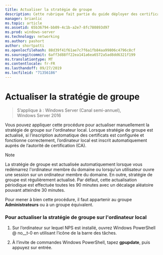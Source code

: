 ```yaml
---
title: Actualiser la stratégie de groupe
description: Cette rubrique fait partie du guide déployer des certificats de serveur pour les déploiements sans fil et câblés 802.1 X.
manager: brianlic
ms.topic: article
ms.assetid: 65b36794-bb09-4c1b-a2e7-8fc780893d97
ms.prod: windows-server
ms.technology: networking
ms.author: pashort
author: shortpatti
ms.openlocfilehash: 88d39f41f61ae7c7f6a1fb84aa99806c4796c8cf
ms.sourcegitcommit: 6aff3d88ff22ea141a6ea6572a5ad8dd6321f199
ms.translationtype: MT
ms.contentlocale: fr-FR
ms.lasthandoff: 09/27/2019
ms.locfileid: "71356186"
---
```

# <a name="refresh-group-policy"></a>Actualiser la stratégie de groupe

>S’applique à : Windows Server (Canal semi-annuel), Windows Server 2016

Vous pouvez appliquer cette procédure pour actualiser manuellement la stratégie de groupe sur l'ordinateur local. Lorsque stratégie de groupe est actualisé, si l’inscription automatique des certificats est configurée et fonctionne correctement, l’ordinateur local est inscrit automatiquement auprès de l’autorité de certification (CA).  
  
> [!NOTE]  
> La stratégie de groupe est actualisée automatiquement lorsque vous redémarrez l'ordinateur membre du domaine ou lorsqu'un utilisateur ouvre une session sur un ordinateur membre du domaine. En outre, stratégie de groupe est régulièrement actualisé. Par défaut, cette actualisation périodique est effectuée toutes les 90 minutes avec un décalage aléatoire pouvant atteindre 30 minutes.  
  
Pour mener à bien cette procédure, il faut appartenir au groupe **Administrateurs** ou à un groupe équivalent.  
  
### <a name="to-refresh-group-policy-on-the-local-computer"></a>Pour actualiser la stratégie de groupe sur l'ordinateur local  
  
1.  Sur l’ordinateur sur lequel NPS est installé, ouvrez Windows PowerShell @ no__t-0 en utilisant l’icône de la barre des tâches.  
  
2.  À l’invite de commandes Windows PowerShell, tapez **gpupdate**, puis appuyez sur entrée.  
  



